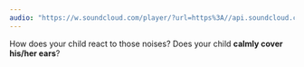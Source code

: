 ```yaml
---
audio: "https://w.soundcloud.com/player/?url=https%3A//api.soundcloud.com/tracks/1406300254%3Fsecret_token%3Ds-lqriErphgv7&color=%23ff5500&auto_play=true&hide_related=false&show_comments=true&show_user=true&show_reposts=false&show_teaser=true&visual=true"
---
```


How does your child react to those noises? Does your child <strong>calmly cover his/her ears</strong>?